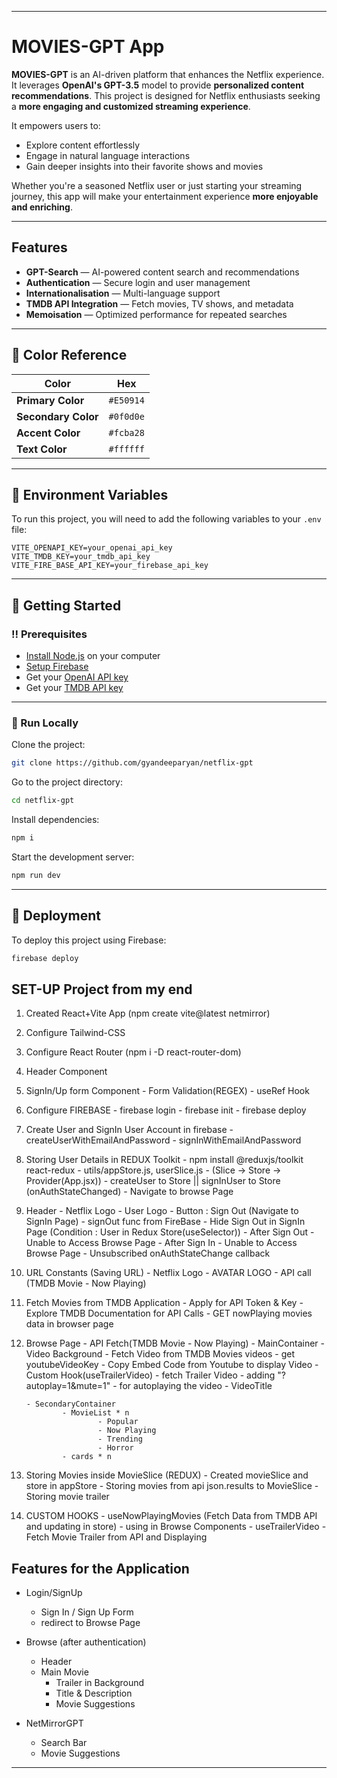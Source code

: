 
---

# **MOVIES-GPT App**

**MOVIES-GPT** is an AI-driven platform that enhances the Netflix experience. It leverages **OpenAI's GPT-3.5** model to provide **personalized content recommendations**. This project is designed for Netflix enthusiasts seeking a **more engaging and customized streaming experience**.

It empowers users to:

* Explore content effortlessly
* Engage in natural language interactions
* Gain deeper insights into their favorite shows and movies

Whether you're a seasoned Netflix user or just starting your streaming journey, this app will make your entertainment experience **more enjoyable and enriching**.

---

## **Features**

* **GPT-Search** — AI-powered content search and recommendations
* **Authentication** — Secure login and user management
* **Internationalisation** — Multi-language support
* **TMDB API Integration** — Fetch movies, TV shows, and metadata
* **Memoisation** — Optimized performance for repeated searches

---

## **🎨 Color Reference**

| Color               | Hex       |
| ------------------- | --------- |
| **Primary Color**   | `#E50914` |
| **Secondary Color** | `#0f0d0e` |
| **Accent Color**    | `#fcba28` |
| **Text Color**      | `#ffffff` |

---

## **🔑 Environment Variables**

To run this project, you will need to add the following variables to your `.env` file:

```
VITE_OPENAPI_KEY=your_openai_api_key
VITE_TMDB_KEY=your_tmdb_api_key
VITE_FIRE_BASE_API_KEY=your_firebase_api_key
```

---

## **🧰 Getting Started**

### **‼️ Prerequisites**

* [Install Node.js](https://nodejs.org/) on your computer
* [Setup Firebase](https://firebase.google.com/)
* Get your [OpenAI API key](https://platform.openai.com/)
* Get your [TMDB API key](https://developer.themoviedb.org/)

---

### **🏃 Run Locally**

Clone the project:

```bash
git clone https://github.com/gyandeeparyan/netflix-gpt
```

Go to the project directory:

```bash
cd netflix-gpt
```

Install dependencies:

```bash
npm i
```

Start the development server:

```bash
npm run dev
```

---

## **🚩 Deployment**

To deploy this project using Firebase:

```bash
firebase deploy
```

## **SET-UP Project from my end**

1. Created React+Vite App (npm create vite@latest netmirror)
2. Configure Tailwind-CSS 
3. Configure React Router (npm i -D react-router-dom)
4. Header Component

5. SignIn/Up form Component
        - Form Validation(REGEX)
        - useRef Hook

6. Configure FIREBASE 
        - firebase login
        - firebase init
        - firebase deploy

7. Create User and SignIn User Account in firebase
        - createUserWithEmailAndPassword
        - signInWithEmailAndPassword

8. Storing User Details in REDUX Toolkit
        - npm install @reduxjs/toolkit react-redux
        - utils/appStore.js, userSlice.js 
        - (Slice -> Store -> Provider(App.jsx))
        - createUser to Store || signInUser to Store (onAuthStateChanged) 
        - Navigate to browse Page

9. Header
        - Netflix Logo
        - User Logo
        - Button : Sign Out (Navigate to SignIn Page) - signOut func from FireBase
        - Hide Sign Out in SignIn Page (Condition : User in Redux Store(useSelector))
        - After Sign Out - Unable to Access Browse Page
        - After Sign In - Unable to Access Browse Page
        - Unsubscribed onAuthStateChange callback

10. URL Constants (Saving URL)
        - Netflix Logo
        - AVATAR LOGO
        - API call (TMDB Movie - Now Playing)

11. Fetch Movies from TMDB Application
        - Apply for API Token & Key
        - Explore TMDB Documentation for API Calls
        - GET nowPlaying movies data in browser page

12. Browse Page
        - API Fetch(TMDB Movie - Now Playing)
        - MainContainer
                - Video Background
                        - Fetch Video from TMDB Movies videos - get youtubeVideoKey
                        - Copy Embed Code from Youtube to display Video
                        - Custom Hook(useTrailerVideo) - fetch Trailer Video
                        - adding "?autoplay=1&mute=1" - for autoplaying the video
                - VideoTitle

        - SecondaryContainer
                - MovieList * n 
                        - Popular
                        - Now Playing
                        - Trending
                        - Horror
                - cards * n 

13. Storing Movies inside MovieSlice (REDUX)
        - Created movieSlice and store in appStore
        - Storing movies from api json.results to MovieSlice
        - Storing movie trailer 

14. CUSTOM HOOKS
        - useNowPlayingMovies (Fetch Data from TMDB API and updating in store) - using in Browse Components
        - useTrailerVideo - Fetch Movie Trailer from API and Displaying



## **Features for the Application**

- Login/SignUp
    - Sign In / Sign Up Form
    - redirect to Browse Page

- Browse (after authentication)
    - Header
    - Main Movie
        - Trailer in Background
        - Title & Description
        - Movie Suggestions
        
- NetMirrorGPT
    - Search Bar
    - Movie Suggestions

---

